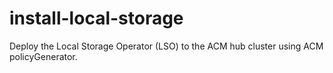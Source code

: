 # install-local-storage
Deploy the Local Storage Operator (LSO) to the ACM hub cluster using ACM policyGenerator.
